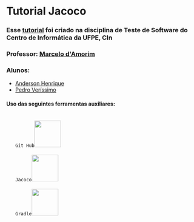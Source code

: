 # Tutorial Jacoco

### Esse [tutorial](https://medium.com/@pbv2/tutorial-cobertura-de-testes-com-jacoco-833399a2ccbb) foi criado na disciplina de Teste de Software do Centro de Informática da UFPE, CIn

### Professor: [Marcelo d'Amorim](http://www.cin.ufpe.br/~damorim/)
### Alunos:
* [Anderson Henrique](https://github.com/AndersonPJ)
* [Pedro Veríssimo](https://github.com/pbv2)

<h4>Uso das seguintes ferramentas auxiliares:</h4>
<ol>
  <br><code>Git Hub</code><img src="https://github.githubassets.com/images/modules/logos_page/GitHub-Mark.png" widht="50" height="70"></br>
  <br><code>Jacoco</code><img src="https://jeddict.github.io/p/images/technology/JACOCO.png" widht="50" height="70"></br>
  <br><code>Gradle</code><img src="https://gradle.org/images/gradle-knowledge-graph-logo.png" widht="50" height="70"></br>
</ol>